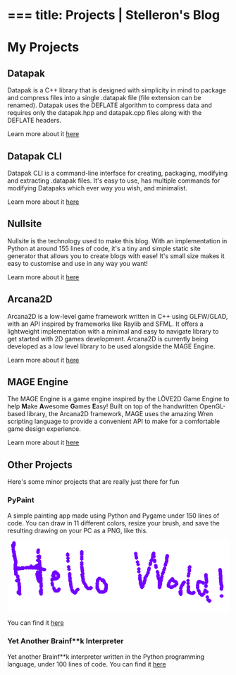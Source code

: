===
title: Projects | Stelleron's Blog
===
# My Projects
## Datapak 
Datapak is a C++ library that is designed with simplicity in mind to package and compress files into a single .datapak file (file extension can be renamed). Datapak uses the DEFLATE algorithm to compress data and requires only the datapak.hpp and datapak.cpp files along with the DEFLATE headers.

Learn more about it [here](https://github.com/stelleron/datapak)

## Datapak CLI
Datapak CLI is a command-line interface for creating, packaging, modifying and extracting .datapak files. It's easy to use, has multiple commands for modifying Datapaks which ever way you wish, and minimalist.

Learn more about it [here](https://github.com/stelleron/datapak-cli)
## Nullsite
Nullsite is the technology used to make this blog. With an implementation in Python at around 155 lines of code, it's a tiny and simple static site generator that allows you to create blogs with ease! It's small size makes it easy to customise and use in any way you want!

Learn more about it [here](https://github.com/stelleron/nullsite)
## Arcana2D
Arcana2D is a low-level game framework written in C++ using GLFW/GLAD, with an API inspired by frameworks like Raylib and SFML. It offers a lightweight implementation with a minimal and easy to navigate library to get started with 2D games development. Arcana2D is currently being developed as a low level library to be used alongside the MAGE Engine.

Learn more about it [here](https://github.com/stelleron/arcana2d)

## MAGE Engine
The MAGE Engine is a game engine inspired by the LÖVE2D Game Engine to help **M**ake **A**wesome **G**ames **E**asy! Built on top of the handwritten OpenGL-based library, the Arcana2D framework, MAGE uses the amazing Wren scripting language to provide a convenient API to make for a comfortable game design experience.

Learn more about it [here](https://github.com/stelleron/mage-engine)

## Other Projects
Here's some minor projects that are really just there for fun

### PyPaint
A simple painting app made using Python and Pygame under 150 lines of code. You can draw in 11 different colors, resize your brush, and save the resulting drawing on your PC as a PNG, like this.

![sample_image](/images/pypaint/my_drawing.png)

You can find it [here](https://github.com/stelleron/bf-interpreter)

### Yet Another Brainf**k Interpreter
Yet another Brainf**k interpreter written in the Python programming language, under 100 lines of code. 
You can find it [here](https://github.com/stelleron/bf-interpreter)